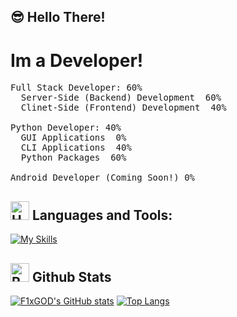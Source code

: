 ## 😎 Hello There!
# Im a Developer!
<pre>
Full Stack Developer: 60%
  Server-Side (Backend) Development  60%
  Clinet-Side (Frontend) Development  40%

Python Developer: 40%
  GUI Applications  0%
  CLI Applications  40%
  Python Packages  60%

Android Developer (Coming Soon!) 0%
</pre>
## <img src="https://raw.githubusercontent.com/Tarikul-Islam-Anik/Animated-Fluent-Emojis/master/Emojis/Objects/Hammer%20and%20Wrench.png" alt="Hammer and Wrench" width="30" height="30" /> **Languages and Tools:**  
[![My Skills](https://skillicons.dev/icons?i=html,css,git,js,nodejs,windows,linux,firebase,github,kotlin,vscode,pycharm,webstorm,unity,androidstudio,stackoverflow&perline=13)](https://github.com/f1xgod)
## <img src="https://raw.githubusercontent.com/Tarikul-Islam-Anik/Animated-Fluent-Emojis/master/Emojis/Travel%20and%20places/Rocket.png" alt="Rocket" width="30" height="30" /> Github Stats 
[![F1xGOD's GitHub stats](https://github-readme-stats.vercel.app/api?username=f1xgod&show_icons=true&theme=transparent&include_all_commits=true)](https://github.com/f1xgod)
[![Top Langs](https://github-readme-stats.vercel.app/api/top-langs/?username=f1xgod&show_icons=true&layout=compact&theme=transparent&card_width=500px)](https://github.com/f1xgod)
